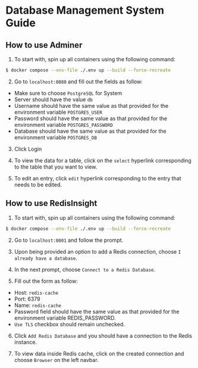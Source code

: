 # Database Management System Guide


## How to use Adminer
1. To start with, spin up all containers using the following command: 
```bash
$ docker compose --env-file ./.env up --build --force-recreate
``` 

2. Go to `localhost:8080` and fill out the fields as follow: 
- Make sure to choose `PostgreSQL` for System
- Server should have the value `db`
- Username should have the same value as that provided for the environment variable `POSTGRES_USER`
- Password should have the same value as that provided for the environment variable `POSTGRES_PASSWORD`
- Database should have the same value as that provided for the environment variable `POSTGRES_DB`

3. Click Login

4. To view the data for a table, click on the `select` hyperlink corresponding to the table that you want to view. 

5. To edit an entry, click `edit` hyperlink corresponding to the entry that needs to be edited. 

## How to use RedisInsight
1. To start with, spin up all containers using the following command: 
```bash
$ docker compose --env-file ./.env up --build --force-recreate
``` 

2. Go to `localhost:8001` and follow the prompt. 

3. Upon being provided an option to add a Redis connection, choose `I already have a database`. 

4. In the next prompt, choose `Connect to a Redis Database`. 

5. Fill out the form as follow: 
- Host: `redis-cache`
- Port: 6379
- Name: `redis-cache`
- Password field should have the same value as that provided for the environment variable REDIS_PASSWORD. 
- `Use TLS` checkbox should remain unchecked. 

6. Click `Add Redis Database` and you should have a connection to the Redis instance. 

7. To view data inside Redis cache, click on the created connection and choose `Browser` on the left navbar. 